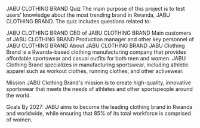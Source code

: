 JABU CLOTHING BRAND Quiz
The main purpose of this project is to test users' knowledge about the most trending brand in Rwanda, JABU CLOTHING BRAND. The quiz includes questions related to:

JABU CLOTHING BRAND
CEO of JABU CLOTHING BRAND
Main customers of JABU CLOTHING BRAND
Production manager and other key personnel of JABU CLOTHING BRAND
About JABU CLOTHING BRAND
JABU Clothing Brand is a Rwanda-based clothing manufacturing company that provides affordable sportswear and casual outfits for both men and women. JABU Clothing Brand specializes in manufacturing sportswear, including athletic apparel such as workout clothes, running clothes, and other activewear.

Mission
JABU Clothing Brand's mission is to create high-quality, innovative sportswear that meets the needs of athletes and other sportspeople around the world.

Goals
By 2027: JABU aims to become the leading clothing brand in Rwanda and worldwide, while ensuring that 85% of its total workforce is comprised of women.